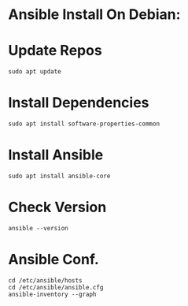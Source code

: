 # Ansible Install On Debian:

# Update Repos
```
sudo apt update
```
# Install Dependencies
```
sudo apt install software-properties-common
```
# Install Ansible
```
sudo apt install ansible-core
```
# Check Version
```
ansible --version
```
# Ansible Conf.
```
cd /etc/ansible/hosts
cd /etc/ansible/ansible.cfg
ansible-inventory --graph
```
